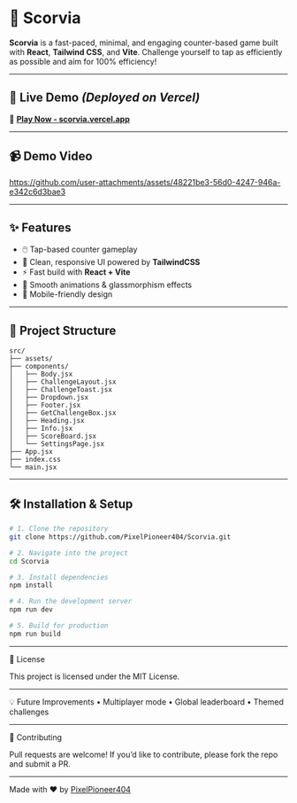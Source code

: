 # 🎯 Scorvia

**Scorvia** is a fast-paced, minimal, and engaging counter-based game built with **React**, **Tailwind CSS**, and **Vite**. Challenge yourself to tap as efficiently as possible and aim for 100% efficiency!

---

## 🚀 Live Demo *(Deployed on Vercel)*
🔗 **[Play Now - scorvia.vercel.app](https://scorvia.vercel.app)**  

---

## 📹 Demo Video

https://github.com/user-attachments/assets/48221be3-56d0-4247-946a-e342c6d3bae3

---

## ✨ Features
- 🖱️ Tap-based counter gameplay
- 🎨 Clean, responsive UI powered by **TailwindCSS**
- ⚡ Fast build with **React + Vite**
- 🌙 Smooth animations & glassmorphism effects
- 📱 Mobile-friendly design

---

## 📂 Project Structure
```
src/
├── assets/
├── components/
│   ├── Body.jsx
│   ├── ChallengeLayout.jsx
│   ├── ChallengeToast.jsx
│   ├── Dropdown.jsx
│   ├── Footer.jsx
│   ├── GetChallengeBox.jsx
│   ├── Heading.jsx
│   ├── Info.jsx
│   ├── ScoreBoard.jsx
│   └── SettingsPage.jsx
├── App.jsx
├── index.css
└── main.jsx
```
---

## 🛠️ Installation & Setup
```bash
# 1. Clone the repository
git clone https://github.com/PixelPioneer404/Scorvia.git

# 2. Navigate into the project
cd Scorvia

# 3. Install dependencies
npm install

# 4. Run the development server
npm run dev

# 5. Build for production
npm run build
```

---


📜 License

This project is licensed under the MIT License.

---

💡 Future Improvements
	•	Multiplayer mode
	•	Global leaderboard
	•	Themed challenges

---

🤝 Contributing

Pull requests are welcome!
If you’d like to contribute, please fork the repo and submit a PR.

---

Made with ❤️ by [PixelPioneer404](https://github.com/pixelpioneer404)
